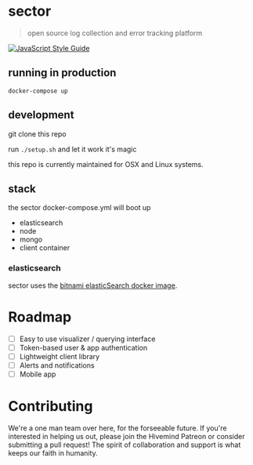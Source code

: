 # sector
> open source log collection and error tracking platform

[![JavaScript Style Guide](https://cdn.rawgit.com/standard/standard/master/badge.svg)](https://github.com/standard/standard)


## running in production 

```
docker-compose up
```

## development

git clone this repo 

run `./setup.sh` and let it work it's magic

this repo is currently maintained for OSX and Linux systems. 

## stack

the sector docker-compose.yml will boot up 

* elasticsearch
* node
* mongo
* client container

### elasticsearch 

sector uses the [bitnami elasticSearch docker image](https://github.com/bitnami/bitnami-docker-elasticsearch).

# Roadmap 


- [ ] Easy to use visualizer / querying interface
- [ ] Token-based user & app authentication 
- [ ] Lightweight client library 
- [ ] Alerts and notifications
- [ ] Mobile app

# Contributing 
We're a one man team over here, for the forseeable future. If you're interested in helping us out, please join the Hivemind Patreon or consider submitting a pull request! The spirit of collaboration and support is what keeps our faith in humanity.
